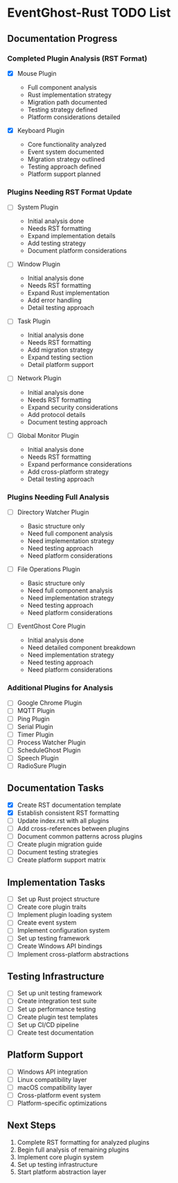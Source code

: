# EventGhost-Rust TODO List

## Documentation Progress

### Completed Plugin Analysis (RST Format)
- [x] Mouse Plugin
  - Full component analysis
  - Rust implementation strategy
  - Migration path documented
  - Testing strategy defined
  - Platform considerations detailed

- [x] Keyboard Plugin
  - Core functionality analyzed
  - Event system documented
  - Migration strategy outlined
  - Testing approach defined
  - Platform support planned

### Plugins Needing RST Format Update
- [ ] System Plugin
  - Initial analysis done
  - Needs RST formatting
  - Expand implementation details
  - Add testing strategy
  - Document platform considerations

- [ ] Window Plugin
  - Initial analysis done
  - Needs RST formatting
  - Expand Rust implementation
  - Add error handling
  - Detail testing approach

- [ ] Task Plugin
  - Initial analysis done
  - Needs RST formatting
  - Add migration strategy
  - Expand testing section
  - Detail platform support

- [ ] Network Plugin
  - Initial analysis done
  - Needs RST formatting
  - Expand security considerations
  - Add protocol details
  - Document testing approach

- [ ] Global Monitor Plugin
  - Initial analysis done
  - Needs RST formatting
  - Expand performance considerations
  - Add cross-platform strategy
  - Detail testing approach

### Plugins Needing Full Analysis
- [ ] Directory Watcher Plugin
  - Basic structure only
  - Need full component analysis
  - Need implementation strategy
  - Need testing approach
  - Need platform considerations

- [ ] File Operations Plugin
  - Basic structure only
  - Need full component analysis
  - Need implementation strategy
  - Need testing approach
  - Need platform considerations

- [ ] EventGhost Core Plugin
  - Initial analysis done
  - Need detailed component breakdown
  - Need implementation strategy
  - Need testing approach
  - Need platform considerations

### Additional Plugins for Analysis
- [ ] Google Chrome Plugin
- [ ] MQTT Plugin
- [ ] Ping Plugin
- [ ] Serial Plugin
- [ ] Timer Plugin
- [ ] Process Watcher Plugin
- [ ] ScheduleGhost Plugin
- [ ] Speech Plugin
- [ ] RadioSure Plugin

## Documentation Tasks
- [x] Create RST documentation template
- [x] Establish consistent RST formatting
- [ ] Update index.rst with all plugins
- [ ] Add cross-references between plugins
- [ ] Document common patterns across plugins
- [ ] Create plugin migration guide
- [ ] Document testing strategies
- [ ] Create platform support matrix

## Implementation Tasks
- [ ] Set up Rust project structure
- [ ] Create core plugin traits
- [ ] Implement plugin loading system
- [ ] Create event system
- [ ] Implement configuration system
- [ ] Set up testing framework
- [ ] Create Windows API bindings
- [ ] Implement cross-platform abstractions

## Testing Infrastructure
- [ ] Set up unit testing framework
- [ ] Create integration test suite
- [ ] Set up performance testing
- [ ] Create plugin test templates
- [ ] Set up CI/CD pipeline
- [ ] Create test documentation

## Platform Support
- [ ] Windows API integration
- [ ] Linux compatibility layer
- [ ] macOS compatibility layer
- [ ] Cross-platform event system
- [ ] Platform-specific optimizations

## Next Steps
1. Complete RST formatting for analyzed plugins
2. Begin full analysis of remaining plugins
3. Implement core plugin system
4. Set up testing infrastructure
5. Start platform abstraction layer
